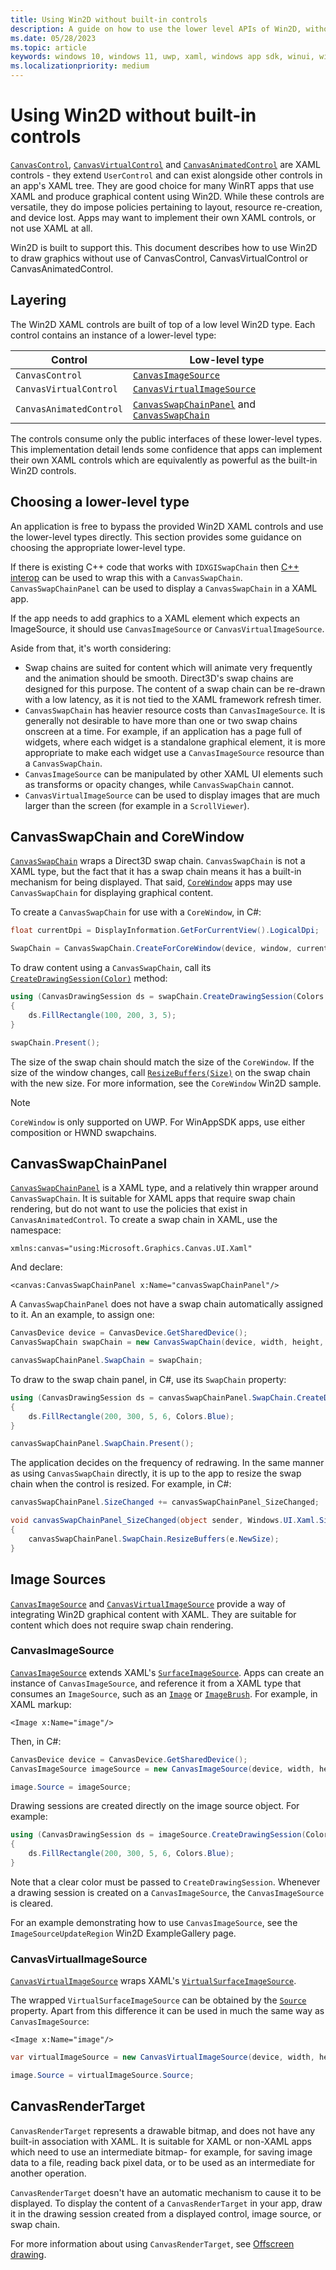 ```yaml
---
title: Using Win2D without built-in controls
description: A guide on how to use the lower level APIs of Win2D, without any of its built-in XAML controls.
ms.date: 05/28/2023
ms.topic: article
keywords: windows 10, windows 11, uwp, xaml, windows app sdk, winui, windows ui, graphics, games, effect win2d d2d d2d1 direct2d interop cpp csharp
ms.localizationpriority: medium
---
```


# Using Win2D without built-in controls

[`CanvasControl`](https://microsoft.github.io/Win2D/WinUI2/html/T_Microsoft_Graphics_Canvas_UI_Xaml_CanvasControl.htm), [`CanvasVirtualControl`](https://microsoft.github.io/Win2D/WinUI2/html/T_Microsoft_Graphics_Canvas_UI_Xaml_CanvasVirtualControl.htm) and [`CanvasAnimatedControl`](https://microsoft.github.io/Win2D/WinUI2/html/T_Microsoft_Graphics_Canvas_UI_Xaml_CanvasAnimatedControl.htm) are XAML controls - they extend `UserControl` and can exist alongside other controls in an app's XAML tree. They are good choice for many WinRT apps that use XAML and produce graphical content using Win2D. While these controls are versatile, they do impose policies pertaining to layout, resource re-creation, and device lost. Apps may want to implement their own XAML controls, or not use XAML at all.

Win2D is built to support this. This document describes how to use Win2D to draw graphics without use of CanvasControl, CanvasVirtualControl or CanvasAnimatedControl.

## Layering

The Win2D XAML controls are built of top of a low level Win2D type. Each control contains an instance of a lower-level type:

| Control | Low-level type |
| -- | -- |
| `CanvasControl` | [`CanvasImageSource`](https://microsoft.github.io/Win2D/WinUI2/html/T_Microsoft_Graphics_Canvas_UI_Xaml_CanvasImageSource.htm) |
| `CanvasVirtualControl` | [`CanvasVirtualImageSource`](https://microsoft.github.io/Win2D/WinUI2/html/T_Microsoft_Graphics_Canvas_UI_Xaml_CanvasVirtualImageSource.htm) |
| `CanvasAnimatedControl` | [`CanvasSwapChainPanel`](https://microsoft.github.io/Win2D/WinUI2/html/T_Microsoft_Graphics_Canvas_UI_Xaml_CanvasSwapChainPanel.htm) and [`CanvasSwapChain`](https://microsoft.github.io/Win2D/WinUI2/html/T_Microsoft_Graphics_Canvas_CanvasSwapChain.htm) |

The controls consume only the public interfaces of these lower-level types. This implementation detail lends some confidence that apps can implement their own XAML controls which are equivalently as powerful as the built-in Win2D controls.

## Choosing a lower-level type

An application is free to bypass the provided Win2D XAML controls and use the lower-level types directly. This section provides some guidance on choosing the appropriate lower-level type.

If there is existing C++ code that works with `IDXGISwapChain` then [C++ interop](./interop.md) can be used to wrap this with a `CanvasSwapChain`. `CanvasSwapChainPanel` can be used to display a `CanvasSwapChain` in a XAML app.

If the app needs to add graphics to a XAML element which expects an ImageSource, it should use `CanvasImageSource` or `CanvasVirtualImageSource`.

Aside from that, it's worth considering:

- Swap chains are suited for content which will animate very frequently and the animation should be smooth. Direct3D's swap chains are designed for this purpose. The content of a swap chain can be re-drawn with a low latency, as it is not tied to the XAML framework refresh timer.
- `CanvasSwapChain` has heavier resource costs than `CanvasImageSource`. It is generally not desirable to have more than one or two swap chains onscreen at a time. For example, if an application has a page full of widgets, where each widget is a standalone graphical element, it is more appropriate to make each widget use a `CanvasImageSource` resource than a `CanvasSwapChain`.
- `CanvasImageSource` can be manipulated by other XAML UI elements such as transforms or opacity changes, while `CanvasSwapChain` cannot.
- `CanvasVirtualImageSource` can be used to display images that are much larger than the screen (for example in a `ScrollViewer`).

## CanvasSwapChain and CoreWindow

[`CanvasSwapChain`](https://microsoft.github.io/Win2D/WinUI2/html/T_Microsoft_Graphics_Canvas_CanvasSwapChain.htm) wraps a Direct3D swap chain. `CanvasSwapChain` is not a XAML type, but the fact that it has a swap chain means it has a built-in mechanism for being displayed. That said, [`CoreWindow`](https://msdn.microsoft.com/library/windows.ui.core.corewindow.aspx) apps may use `CanvasSwapChain` for displaying graphical content.

To create a `CanvasSwapChain` for use with a `CoreWindow`, in C#:

```csharp
float currentDpi = DisplayInformation.GetForCurrentView().LogicalDpi;

SwapChain = CanvasSwapChain.CreateForCoreWindow(device, window, currentDpi);
```

To draw content using a `CanvasSwapChain`, call its [`CreateDrawingSession(Color)`](https://microsoft.github.io/Win2D/WinUI2/html/M_Microsoft_Graphics_Canvas_CanvasSwapChain_CreateDrawingSession.htm) method:

```csharp
using (CanvasDrawingSession ds = swapChain.CreateDrawingSession(Colors.Black))
{
    ds.FillRectangle(100, 200, 3, 5);
}

swapChain.Present();
```

The size of the swap chain should match the size of the `CoreWindow`. If the size of the window changes, call [`ResizeBuffers(Size)`](https://microsoft.github.io/Win2D/WinUI2/html/M_Microsoft_Graphics_Canvas_CanvasSwapChain_ResizeBuffers_3.htm) on the swap chain with the new size. For more information, see the `CoreWindow` Win2D sample.

> [!NOTE]
> `CoreWindow` is only supported on UWP. For WinAppSDK apps, use either composition or HWND swapchains.

## CanvasSwapChainPanel

[`CanvasSwapChainPanel`](https://microsoft.github.io/Win2D/WinUI2/html/T_Microsoft_Graphics_Canvas_UI_Xaml_CanvasSwapChainPanel.htm) is a XAML type, and a relatively thin wrapper around `CanvasSwapChain`. It is suitable for XAML apps that require swap chain rendering, but do not want to use the policies that exist in `CanvasAnimatedControl`. To create a swap chain in XAML, use the namespace:

```XAML
xmlns:canvas="using:Microsoft.Graphics.Canvas.UI.Xaml"
```

And declare:

```XAML
<canvas:CanvasSwapChainPanel x:Name="canvasSwapChainPanel"/>
```

A `CanvasSwapChainPanel` does not have a swap chain automatically assigned to it. An an example, to assign one:

```csharp
CanvasDevice device = CanvasDevice.GetSharedDevice();
CanvasSwapChain swapChain = new CanvasSwapChain(device, width, height, 96);

canvasSwapChainPanel.SwapChain = swapChain;
```

To draw to the swap chain panel, in C#, use its `SwapChain` property:

```csharp
using (CanvasDrawingSession ds = canvasSwapChainPanel.SwapChain.CreateDrawingSession(Colors.Black))
{
    ds.FillRectangle(200, 300, 5, 6, Colors.Blue);
}

canvasSwapChainPanel.SwapChain.Present();
```

The application decides on the frequency of redrawing. In the same manner as using `CanvasSwapChain` directly, it is up to the app to resize the swap chain when the control is resized. For example, in C#:

```csharp
canvasSwapChainPanel.SizeChanged += canvasSwapChainPanel_SizeChanged;

void canvasSwapChainPanel_SizeChanged(object sender, Windows.UI.Xaml.SizeChangedEventArgs e)
{
    canvasSwapChainPanel.SwapChain.ResizeBuffers(e.NewSize);
}
```

## Image Sources

[`CanvasImageSource`](https://microsoft.github.io/Win2D/WinUI2/html/T_Microsoft_Graphics_Canvas_UI_Xaml_CanvasImageSource.htm) and [`CanvasVirtualImageSource`](https://microsoft.github.io/Win2D/WinUI2/html/T_Microsoft_Graphics_Canvas_UI_Xaml_CanvasVirtualImageSource.htm) provide a way of integrating Win2D graphical content with XAML. They are suitable for content which does not require swap chain rendering.

### CanvasImageSource

[`CanvasImageSource`](https://microsoft.github.io/Win2D/WinUI2/html/T_Microsoft_Graphics_Canvas_UI_Xaml_CanvasImageSource.htm) extends XAML's [`SurfaceImageSource`](https://msdn.microsoft.com/library/windows/apps/windows.ui.xaml.media.imaging.surfaceimagesource.aspx). Apps can create an instance of `CanvasImageSource`, and reference it from a XAML type that consumes an `ImageSource`, such as an [`Image`](https://msdn.microsoft.com/library/windows/apps/br242752.aspx) or [`ImageBrush`](https://msdn.microsoft.com/library/windows/apps/windows.ui.xaml.media.imagebrush). For example, in XAML markup:

```XAML
<Image x:Name="image"/>
```

Then, in C#:

```csharp
CanvasDevice device = CanvasDevice.GetSharedDevice();
CanvasImageSource imageSource = new CanvasImageSource(device, width, height);

image.Source = imageSource;
```

Drawing sessions are created directly on the image source object. For example:

```csharp
using (CanvasDrawingSession ds = imageSource.CreateDrawingSession(Colors.Black))
{
    ds.FillRectangle(200, 300, 5, 6, Colors.Blue);
}
```

Note that a clear color must be passed to `CreateDrawingSession`. Whenever a drawing session is created on a `CanvasImageSource`, the `CanvasImageSource` is cleared.

For an example demonstrating how to use `CanvasImageSource`, see the `ImageSourceUpdateRegion` Win2D ExampleGallery page.

### CanvasVirtualImageSource

[`CanvasVirtualImageSource`](https://microsoft.github.io/Win2D/WinUI2/html/T_Microsoft_Graphics_Canvas_UI_Xaml_CanvasVirtualImageSource.htm) wraps XAML's [`VirtualSurfaceImageSource`](https://msdn.microsoft.com/library/windows/apps/windows.ui.xaml.media.imaging.virtualsurfaceimagesource.aspx).

The wrapped `VirtualSurfaceImageSource` can be obtained by the [`Source`](https://microsoft.github.io/Win2D/WinUI2/html/P_Microsoft_Graphics_Canvas_UI_Xaml_CanvasVirtualImageSource_Source.htm) property. Apart from this difference it can be used in much the same way as `CanvasImageSource`:

```XAML
<Image x:Name="image"/>
```

```csharp
var virtualImageSource = new CanvasVirtualImageSource(device, width, height);

image.Source = virtualImageSource.Source;
```

## CanvasRenderTarget

`CanvasRenderTarget` represents a drawable bitmap, and does not have any built-in association with XAML. It is suitable for XAML or non-XAML apps which need to use an intermediate bitmap- for example, for saving image data to a file, reading back pixel data, or to be used as an intermediate for another operation.

`CanvasRenderTarget` doesn't have an automatic mechanism to cause it to be displayed. To display the content of a `CanvasRenderTarget` in your app, draw it in the drawing session created from a displayed control, image source, or swap chain.

For more information about using `CanvasRenderTarget`, see [Offscreen drawing](./offscreen-drawing.md).
